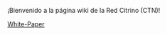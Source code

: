¡Bienvenido a la página wiki de la Red Citrino (CTN)!

[White-Paper](https://github.com/citrino-network/wiki/White-Paper.md)
